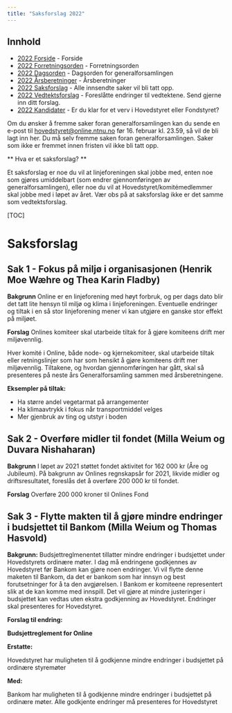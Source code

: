 ```yaml
---
title: "Saksforslag 2022"
---
```


## Innhold  
* [2022 Forside](https://wiki.online.ntnu.no/generalforsamlinger/2022)   - Forside
* [2022 Forretningsorden](https://wiki.online.ntnu.no/generalforsamlinger/2022/forretningsorden) - Forretningsorden
* [2022 Dagsorden](https://wiki.online.ntnu.no/generalforsamlinger/2022/dagsorden) - Dagsorden for generalforsamlingen
* [2022 Årsberetninger](https://wiki.online.ntnu.no/generalforsamlinger/2022/aarsberetninger) - Årsberetninger
* [2022 Saksforslag](https://wiki.online.ntnu.no/generalforsamlinger/2022/saksforslag) - Alle innsendte saker vil bli tatt opp.
* [2022 Vedtektsforslag](https://wiki.online.ntnu.no/generalforsamlinger/2022/vedtekstforslag) - Foreslåtte endringer til vedtektene. Send gjerne inn ditt forslag.
* [2022 Kandidater](https://wiki.online.ntnu.no/generalforsamlinger/2022/valg) - Er du klar for et verv i Hovedstyret eller Fondstyret? 

Om du ønsker å fremme saker foran generalforsamlingen kan du sende en e-post til hovedstyret@online.ntnu.no før 16. februar kl. 23.59, så vil de bli lagt inn her. Du må selv fremme saken foran generalforsamlingen. Saker som ikke er fremmet innen fristen vil ikke bli tatt opp. 

** Hva er et saksforslag? **

Et saksforslag er noe du vil at linjeforeningen skal jobbe med, enten noe som gjøres umiddelbart (som endrer gjennomføringen av generalforsamlingen), eller noe du vil at Hovedstyret/komitémedlemmer skal jobbe med i løpet av året. Vær obs på at saksforslag ikke er det samme som vedtektsforslag.

[TOC]

# Saksforslag 

## Sak 1 - Fokus på miljø i organisasjonen (Henrik Moe Wæhre og Thea Karin Fladby)

**Bakgrunn**
Online er en linjeforening med høyt forbruk, og per dags dato blir det tatt lite hensyn til miljø og klima i linjeforeningen. Eventuelle endringer og tiltak i en så stor linjeforening mener vi kan utgjøre en ganske stor effekt på miljøet.

**Forslag**
Onlines komiteer skal utarbeide tiltak for å gjøre komiteens drift mer miljøvennlig.

Hver komité i Online, både node- og kjernekomiteer, skal utarbeide tiltak eller retningslinjer som har som hensikt å gjøre komiteens drift mer miljøvennlig. Tiltakene, og hvordan gjennomføringen har gått, skal så presenteres på neste års Generalforsamling sammen med årsberetningene. 

**Eksempler på tiltak:**

- Ha større andel vegetarmat på arrangementer
- Ha klimaavtrykk i fokus når transportmiddel velges
- Mer gjenbruk av ting og utstyr i boden


## Sak 2 - Overføre midler til fondet (Milla Weium og Duvara Nishaharan)

**Bakgrunn**
I løpet av 2021 støttet fondet aktivitet for 162 000 kr (Åre og Jubileum). På bakgrunn av Onlines regnskapsår for 2021, likvide midler og driftsresultatet, foreslås det å overføre 200 000 kr til fondet.

**Forslag**
Overføre 200 000 kroner til Onlines Fond


## Sak 3 - Flytte makten til å gjøre mindre endringer i budsjettet til Bankom (Milla Weium og Thomas Hasvold)

**Bakgrunn:**
Budsjettreglmenentet tillatter mindre endringer i budsjettet under Hovedstyrets ordinære møter. I dag må endringene godkjennes av Hovedstyret før Bankom kan gjøre noen endringer. Vi vil flytte denne maketen til Bankom, da det er bankom som har innsyn og best forutsetninger for å ta den avgjørelsen. I Bankom er komiteene representert slik at de kan komme med innspill. Det vil gjøre at mindre justeringer i budsjettet kan vedtas uten ekstra godkjenning av Hovedstyret. Endringer skal presenteres for Hovedstyret.

**Forslag til endring:**

**Budsjettreglement for Online**

**Erstatte:**

Hovedstyret har muligheten til å godkjenne mindre endringer i budsjettet på ordinære styremøter

**Med:**

Bankom har muligheten til å godkjenne mindre endringer i budsjettet på ordinære møter. Alle godkjente endringer må presenteres for Hovedstyret